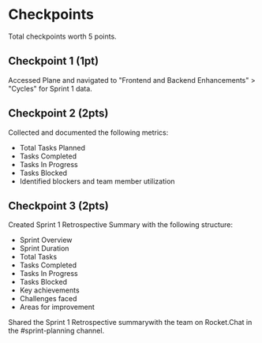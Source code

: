 # Checkpoints

Total checkpoints worth 5 points.

## Checkpoint 1 (1pt)

Accessed Plane and navigated to "Frontend and Backend Enhancements" > "Cycles" for Sprint 1 data.

## Checkpoint 2 (2pts)

Collected and documented the following metrics:
- Total Tasks Planned
- Tasks Completed
- Tasks In Progress
- Tasks Blocked
- Identified blockers and team member utilization

## Checkpoint 3 (2pts)

Created Sprint 1 Retrospective Summary with the following structure:
- Sprint Overview
- Sprint Duration
- Total Tasks
- Tasks Completed
- Tasks In Progress
- Tasks Blocked
- Key achievements
- Challenges faced
- Areas for improvement

Shared the Sprint 1 Retrospective summarywith the team on Rocket.Chat in the #sprint-planning channel.
